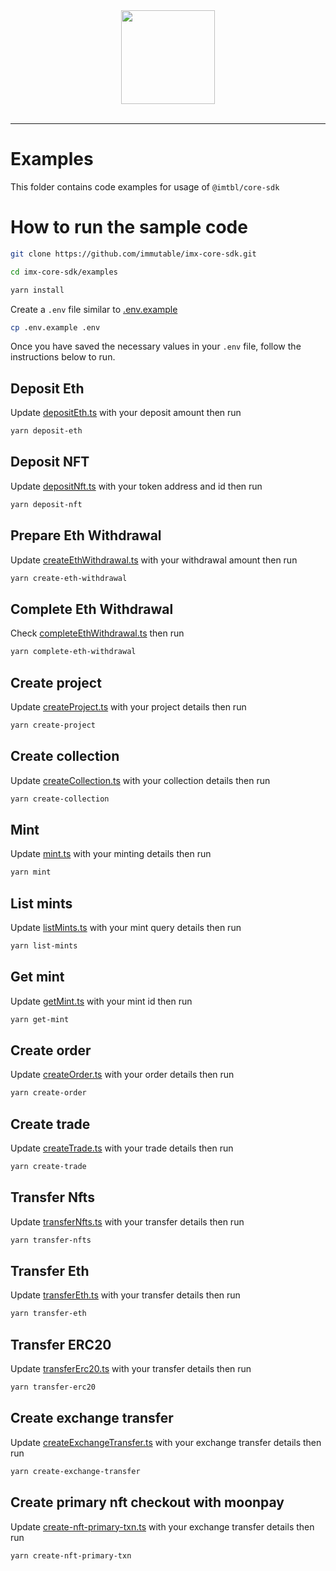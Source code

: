 <div align="center">
  <a href="https://www.immutable.com">
    <img width="150" src="https://assets-global.website-files.com/5f7eec37ff782e797edabe11/5f8d36771ffcf8c91b03e7f4_dark.svg">
  </a>
  <br>
  <br>
</div>

---

# Examples
This folder contains code examples for usage of `@imtbl/core-sdk`

# How to run the sample code

```sh
git clone https://github.com/immutable/imx-core-sdk.git

cd imx-core-sdk/examples

yarn install
```

Create a `.env` file similar to [.env.example](./.env.example)

```sh
cp .env.example .env
```

Once you have saved the necessary values in your `.env` file, follow the instructions below to run.

## Deposit Eth

Update [depositEth.ts](./depositEth.ts#L14) with your deposit amount then run

```sh
yarn deposit-eth
```

## Deposit NFT

Update [depositNft.ts](./depositNft.ts#L14) with your token address and id then run

```sh
yarn deposit-nft
```

## Prepare Eth Withdrawal

Update [createEthWithdrawal.ts](./createEthWithdrawal.ts#L12) with your withdrawal amount then run

```sh
yarn create-eth-withdrawal
```


## Complete Eth Withdrawal

Check [completeEthWithdrawal.ts](./completeEthWithdrawal.ts#L12) then run

```sh
yarn complete-eth-withdrawal
```

## Create project

Update [createProject.ts](./createProject.ts#L9) with your project details then run

```sh
yarn create-project
```

## Create collection

Update [createCollection.ts](./createCollection.ts#L15) with your collection details then run

```sh
yarn create-collection
```

## Mint

Update [mint.ts](./mint.ts#L9) with your minting details then run

```sh
yarn mint
```

## List mints

Update [listMints.ts](./listMints.ts#L13) with your mint query details then run

```sh
yarn list-mints
```

## Get mint

Update [getMint.ts](./getMint.ts#L13) with your mint id then run

```sh
yarn get-mint
```

## Create order

Update [createOrder.ts](./createOrder.ts#L9) with your order details then run

```sh
yarn create-order
```

## Create trade

Update [createTrade.ts](./createTrade.ts#L9) with your trade details then run

```sh
yarn create-trade
```

## Transfer Nfts

Update [transferNfts.ts](./transferNfts.ts#L13) with your transfer details then run

```sh
yarn transfer-nfts
```

## Transfer Eth

Update [transferEth.ts](./transferEth.ts#L10) with your transfer details then run

```sh
yarn transfer-eth
```

## Transfer ERC20

Update [transferErc20.ts](./transferErc20.ts#L10) with your transfer details then run

```sh
yarn transfer-erc20
```

## Create exchange transfer

Update [createExchangeTransfer.ts](./createExchangeTransfer.ts#L10) with your exchange transfer details then run

```sh
yarn create-exchange-transfer
```

## Create primary nft checkout with moonpay

Update [create-nft-primary-txn.ts](./create-nft-primary-txn.ts#L10) with your exchange transfer details then run

```sh
yarn create-nft-primary-txn
```
